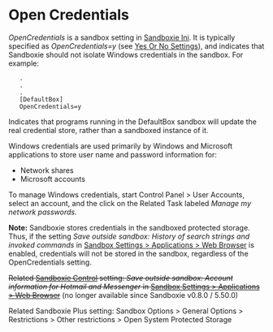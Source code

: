 # Open Credentials

_OpenCredentials_ is a sandbox setting in [Sandboxie Ini](SandboxieIni.md). It is typically specified as _OpenCredentials=y_ (see [Yes Or No Settings](YesOrNoSettings.md)), and indicates that Sandboxie should not isolate Windows credentials in the sandbox. For example:
```
   .
   .
   .
   [DefaultBox]
   OpenCredentials=y
```

Indicates that programs running in the DefaultBox sandbox will update the real credential store, rather than a sandboxed instance of it.

Windows credentials are used primarily by Windows and Microsoft applications to store user name and password information for:

*   Network shares
*   Microsoft accounts

To manage Windows credentials, start Control Panel > User Accounts, select an account, and the click on the Related Task labeled _Manage my network passwords._

**Note:** Sandboxie stores credentials in the sandboxed protected storage. Thus, if the setting _Save outside sandbox: History of search strings and invoked commands_ in [Sandbox Settings > Applications > Web Browser](ApplicationsSettings.md#web-browser) is enabled, credentials will not be stored in the sandbox, regardless of the OpenCredentials setting.

~~Related [Sandboxie Control](SandboxieControl.md) setting: _Save outside sandbox: Account information for Hotmail and Messenger_ in [Sandbox Settings > Applications > Web Browser](ApplicationsSettings.md#web-browser)~~ (no longer available since Sandboxie v0.8.0 / 5.50.0)

Related Sandboxie Plus setting: Sandbox Options > General Options > Restrictions > Other restrictions > Open System Protected Storage
